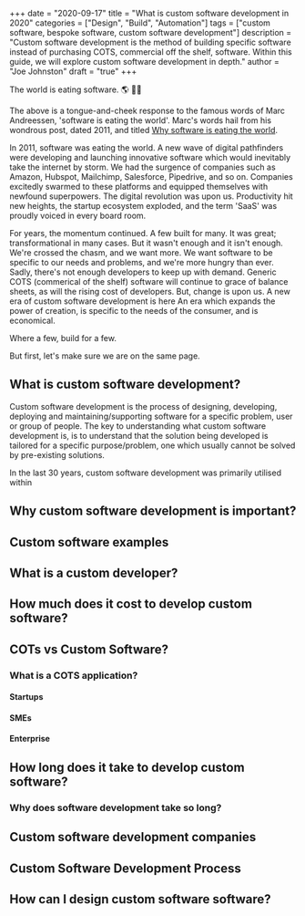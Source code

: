 +++
date = "2020-09-17"
title = "What is custom software development in 2020"
categories = ["Design", "Build", "Automation"] 
tags = ["custom software, bespoke software, custom software development"]
description = "Custom software development is the method of building specific software instead of purchasing COTS, commercial off the shelf, software. Within this guide, we will explore custom software development in depth."
author = "Joe Johnston"
draft = "true"
+++

The world is eating software. 🌎 🍴🌐 

The above is a tongue-and-cheek response to the famous words of Marc Andreessen, 'software is eating the world'. Marc's words hail from his wondrous post, dated 2011, and titled [Why software is eating the world](https://a16z.com/2011/08/20/why-software-is-eating-the-world/). 

In 2011, software was eating the world. A new wave of digital pathfinders were developing and launching innovative software which would inevitably take the internet by storm. We had the surgence of companies such as Amazon, Hubspot, Mailchimp, Salesforce, Pipedrive, and so on. Companies excitedly swarmed to these platforms and equipped themselves with newfound superpowers. The digital revolution was upon us. Productivity hit new heights, the startup ecosystem exploded, and the term 'SaaS' was proudly voiced in every board room. 

For years, the momentum continued. A few built for many. It was great; transformational in many cases. But it wasn't enough and it isn't enough. We're crossed the chasm, and we want more. We want software to be specific to our needs and problems, and we're more hungry than ever. Sadly, there's not enough developers to keep up with demand. Generic COTS (commerical of the shelf) software will continue to grace of balance sheets, as will the rising cost of developers. But, change is upon us. A new era of custom software development is here An era which expands the power of creation, is specific to the needs of the consumer, and is economical. 

Where a few, build for a few. 

But first, let's make sure we are on the same page.

## What is custom software development?

Custom software development is the process of designing,  developing, deploying and maintaining/supporting software for a specific problem, user or group of people. The key to understanding what custom software development is, is to understand that the solution being developed is tailored for a specific purpose/problem, one which usually cannot be solved by pre-existing solutions. 

In the last 30 years, custom software development was primarily utilised within

## Why custom software development is important?



## Custom software examples

## What is a custom developer?

## How much does it cost to develop custom software?

## COTs vs Custom Software?

### What is a COTS application?

#### Startups

#### SMEs

#### Enterprise

## How long does it take to develop custom software?

### Why does software development take so long?



## Custom software development companies

## Custom Software Development Process

## How can I design custom software software?



## 





